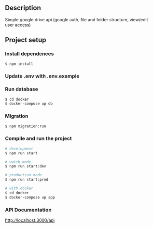 ## Description

Simple google drive api (google auth, file and folder structure, view/edit user access)

## Project setup

### Install dependences

```bash
$ npm install
```

### Update .env with .env.example

### Run database

```bash
$ cd docker
$ docker-compose up db
```

### Migration

```bash
$ npm migration:run
```

### Compile and run the project

```bash
# development
$ npm run start

# watch mode
$ npm run start:dev

# production mode
$ npm run start:prod

# with docker
$ cd docker
$ docker-compose up app
```

### API Documentation

[http://localhost:3000/api](http://localhost:3000/api)
